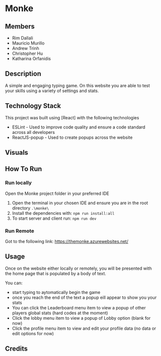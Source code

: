 # Monke

## Members

- Rim Dallali
- Mauricio Murillo
- Andrew Trinh
- Christopher Hu
- Katharina Orfanidis

## Description
A simple and engaging typing game. On this website you are able to test your skills using a variety of settings and stats. 

## Technology Stack

This project was built using [React] with the following technologies

- ESLint - Used to improve code quality and ensure a code standard across all developers
- ReactJS-popup - Used to create popups across the website

## Visuals

## How To Run

### Run locally

Open the Monke project folder in your preferred IDE

1. Open the terminal in your chosen IDE and ensure you are in the root directory `.\monke\`
2. Install the dependencies with: `npm run install:all`
3. To start server and client run: `npm run dev`

### Run Remote

Got to the following link: https://themonke.azurewebsites.net/

## Usage

Once on the website either locally or remotely, you will be presented with the home page that is populated by a body of text.

You can:
- start typing to aytomatically begin the game
- once you reach the end of the text a popup eill appear to show you your stats
- You can click the Leaderboard menu item to view a popup of other players global stats (hard codes at the moment)
- Click the lobby menu item to view a popup of Lobby option (blank for now)
- Click the profile menu item to view and edit your profile data (no data or edit options for now)

## Credits

